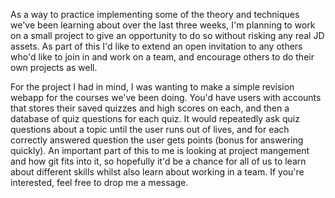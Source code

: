 As a way to practice implementing some of the theory and techniques we've been learning about over the last three weeks, I'm planning to work on a small project to give an opportunity to do so without risking any real JD assets. As part of this I'd like to extend an open invitation to any others who'd like to join in and work on a team, and encourage others to do their own projects as well.

For the project I had in mind, I was wanting to make a simple revision webapp for the courses we've been doing. You'd have users with accounts that stores their saved quizzes and high scores on each, and then a database of quiz questions for each quiz. It would repeatedly ask quiz questions about a topic until the user runs out of lives, and for each correctly answered question the user gets points (bonus for answering quickly). An important part of this to me is looking at project mangement and how git fits into it, so hopefully it'd be a chance for all of us to learn about different skills whilst also learn about working in a team. If you're interested, feel free to drop me a message.